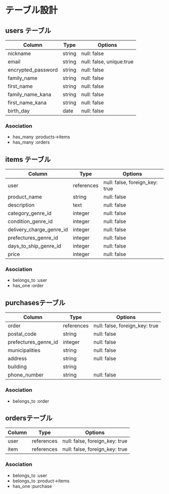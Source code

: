 # テーブル設計

## users テーブル

| Column              | Type   | Options                  |
| ------------------- | ------ | ------------------------ |
| nickname            | string | null: false              |
| email               | string | null: false, unique:true |
| encrypted_password  | string | null: false              |
| family_name         | string | null: false              |
| first_name          | string | null: false              |
| family_name_kana    | string | null: false              |
| first_name_kana     | string | null: false              |
| birth_day           | date   | null: false              |

### Asociation
- has_many :products→items
- has_many :orders

## items テーブル
| Column                   | Type       | Options                        |
| ------------------------ | ---------- | ------------------------------ |
| user                     | references | null: false, foreign_key: true |
| product_name             | string     | null: false                    |
| description              | text       | null: false                    |
| category_genre_id        | integer    | null: false                    |
| condition_genre_id       | integer    | null: false                    |
| delivery_charge_genre_id | integer    | null: false                    |
| prefectures_genre_id     | integer    | null: false                    |
| days_to_ship_genre_id    | integer    | null: false                    |
| price                    | integer    | null: false                    |

### Asociation
- belongs_to :user
- has_one :order

## purchasesテーブル
| Column               | Type       | Options                        |
| -------------------- | ---------- | ------------------------------ |
| order                | references | null: false, foreign_key: true |
| postal_code          | string     | null: false                    |
| prefectures_genre_id | integer    | null: false                    |
| municipalities       | string     | null: false                    |
| address              | string     | null: false                    |
| building             | string     |                                |
| phone_number         | string     | null: false                    |

### Asociation
- belongs_to :order

## ordersテーブル
| Column  | Type       | Options                        |
| ------- | ---------- | ------------------------------ |
| user    | references | null: false, foreign_key: true |
| item    | references | null: false, foreign_key: true |

### Asociation
- belongs_to :user
- belongs_to :product→items
- has_one :purchase